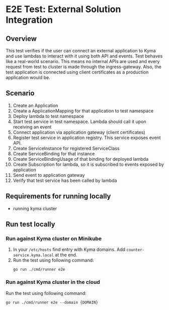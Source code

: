 # E2E Test: External Solution Integration

## Overview

This test verifies if the user can connect an external application to Kyma and use lambdas to interact with it using both API and events. Test behaves like a real-world scenario. This means no internal APIs are used and every request from test to cluster is made through the ingress-gateway. Also, the test application is connected using client certificates as a production application would be.

## Scenario

1. Create an Application
2. Create a ApplicationMapping for that application to test namespace
3. Deploy lambda to test namespace
4. Start test service in test namespace. Lambda should call it upon receiving an event
5. Connect application via application gateway (client certificates) 
6. Register test service in application registry. This service exposes event API.
7. Create ServiceInstance for registered ServiceClass
8. Create ServiceBinding for that instance
9. Create ServiceBindingUsage of that binding for deployed lambda
10. Create Subscription for lambda, so it is subscribed to events exposed by application
11. Send event to application gateway
12. Verify that test service has been called by lambda

## Requirements for running locally

* running kyma cluster

## Run test locally

### Run against Kyma cluster on Minikube 
1. In your `/etc/hosts` find entry with Kyma domains. Add `counter-service.kyma.local` at the end. 
2. Run the test using following command:
    ```
    go run ./cmd/runner e2e
    ```
   
### Run against Kyma cluster in the cloud
Run the test using following command:
```
go run ./cmd/runner e2e --domain {DOMAIN}
```